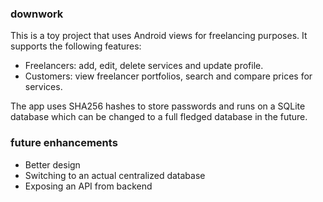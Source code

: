 ### downwork

This is a toy project that uses Android views for freelancing purposes. It
supports the following features:

- Freelancers: add, edit, delete services and update profile.
- Customers: view freelancer portfolios, search and compare prices for services.

The app uses SHA256 hashes to store passwords and runs on a SQLite database
which can be changed to a full fledged database in the future.

### future enhancements
- Better design
- Switching to an actual centralized database
- Exposing an API from backend
